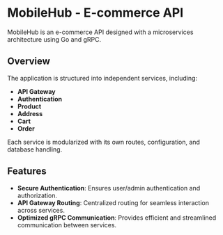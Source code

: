 # MobileHub - E-commerce API

MobileHub is an e-commerce API designed with a microservices architecture using Go and gRPC. 

## Overview

The application is structured into independent services, including:

- **API Gateway**
- **Authentication**
- **Product**
- **Address**
- **Cart**
- **Order**

Each service is modularized with its own routes, configuration, and database handling.

## Features

- **Secure Authentication**: Ensures user/admin authentication and authorization.
- **API Gateway Routing**: Centralized routing for seamless interaction across services.
- **Optimized gRPC Communication**: Provides efficient and streamlined communication between services.
